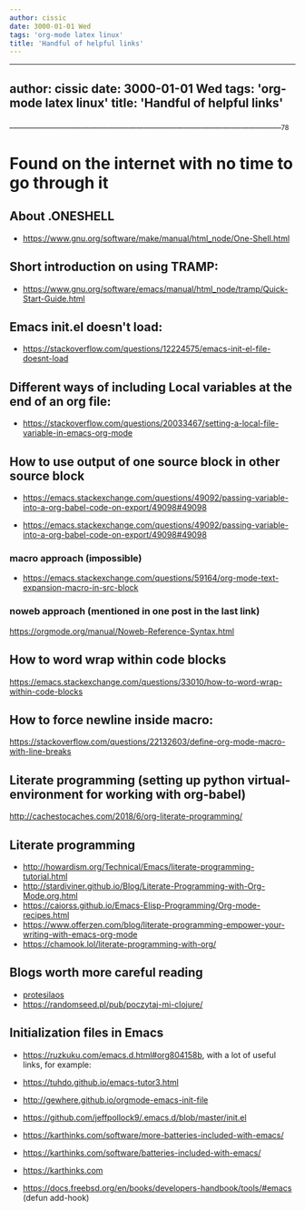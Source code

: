 ```yaml
---
author: cissic
date: 3000-01-01 Wed
tags: 'org-mode latex linux'
title: 'Handful of helpful links'
---
```

---
author: cissic
date: 3000-01-01 Wed
tags: 'org-mode latex linux'
title: 'Handful of helpful links'
---
 \_\_\_\_\_\_\_\_\_\_\_\_\_\_\_\_\_\_\_\_\_\_\_\_\_\_\_\_\_\_\_\_\_\_\_\_\_\_\_\_\_\_\_\_\_\_\_\_\_\_\_\_\_\_\_\_\_\_\_\_\_\_\_\_\_\_\_\_\_\_\_\_\_\_\_<sub>78</sub>


# Found on the internet with no time to go through it


## About .ONESHELL

-   <https://www.gnu.org/software/make/manual/html_node/One-Shell.html>


## Short introduction on using TRAMP:

-   <https://www.gnu.org/software/emacs/manual/html_node/tramp/Quick-Start-Guide.html>


## Emacs init.el doesn't load:

-   <https://stackoverflow.com/questions/12224575/emacs-init-el-file-doesnt-load>


## Different ways of including Local variables at the end of an org file:

-   <https://stackoverflow.com/questions/20033467/setting-a-local-file-variable-in-emacs-org-mode>


## How to use output of one source block in other source block

-   <https://emacs.stackexchange.com/questions/49092/passing-variable-into-a-org-babel-code-on-export/49098#49098>

-   <https://emacs.stackexchange.com/questions/49092/passing-variable-into-a-org-babel-code-on-export/49098#49098>


### macro approach (impossible)

-   <https://emacs.stackexchange.com/questions/59164/org-mode-text-expansion-macro-in-src-block>


### noweb approach (mentioned in one post in the last link)

<https://orgmode.org/manual/Noweb-Reference-Syntax.html>


## How to word wrap within code blocks

<https://emacs.stackexchange.com/questions/33010/how-to-word-wrap-within-code-blocks>


## How to force newline inside macro:

<https://stackoverflow.com/questions/22132603/define-org-mode-macro-with-line-breaks>


## Literate programming (setting up python virtual-environment for working with org-babel)

<http://cachestocaches.com/2018/6/org-literate-programming/>


## Literate programming

-   <http://howardism.org/Technical/Emacs/literate-programming-tutorial.html>
-   <http://stardiviner.github.io/Blog/Literate-Programming-with-Org-Mode.org.html>
-   <https://caiorss.github.io/Emacs-Elisp-Programming/Org-mode-recipes.html>
-   <https://www.offerzen.com/blog/literate-programming-empower-your-writing-with-emacs-org-mode>
-   <https://chamook.lol/literate-programming-with-org/>


## Blogs worth more careful reading

-   [protesilaos](https://protesilaos.com)
-   <https://randomseed.pl/pub/poczytaj-mi-clojure/>


## Initialization files in Emacs

-   <https://ruzkuku.com/emacs.d.html#org804158b>, with a lot of useful links, for example:
-   <https://tuhdo.github.io/emacs-tutor3.html>
-   <http://gewhere.github.io/orgmode-emacs-init-file>

-   <https://github.com/jeffpollock9/.emacs.d/blob/master/init.el>
-   <https://karthinks.com/software/more-batteries-included-with-emacs/>
-   <https://karthinks.com/software/batteries-included-with-emacs/>
-   <https://karthinks.com>
-   <https://docs.freebsd.org/en/books/developers-handbook/tools/#emacs> (defun add-hook)


## 

